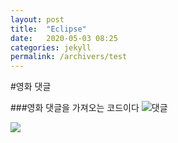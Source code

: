 ```yaml
---
layout: post
title:  "Eclipse"
date:   2020-05-03 08:25
categories: jekyll
permalink: /archivers/test
---
```


#영화 댓글

###영화 댓글을 가져오는 코드이다
![댓글](https://www.google.com/url?sa=i&url=https%3A%2F%2Fm.post.naver.com%2Fviewer%2FpostView.nhn%3FvolumeNo%3D26095035%26memberNo%3D43794706&psig=AOvVaw1z1AlvRlBSNDqpC2S4gxX9&ust=1588491916323000&source=images&cd=vfe&ved=0CAIQjRxqFwoTCPiamdjXlOkCFQAAAAAdAAAAABAJ "내이버 영화 댓글")

![](https://gnaud221.github.io/image/movie-1.png)
~~~cpp
~~~

